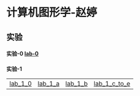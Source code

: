 <html>
<head>

</head>
<h1>计算机图形学-赵婷</h1>
<h2>实验</h2>
<h4>实验-0
<a href="lab-0.html">lab-0 </a>
</h4>
<h4>实验-1 
  <table>
    <tr>
    <td>
      <a href="demol/chap1-demol.html"> lab_1_0</a>
      </td>
      <td>
        <a href="demol/chap.a.demol.html"> lab_1_a</a>
      </td>
      <td>
        <a href="demol/chap.b.demol.html"> lab_1_b</a>
      </td>
      <td>
        <a href="lab-1-.html"> lab_1_c_to_e</a>
      </td>
    </tr>
  </table>
</h4>
</html>
